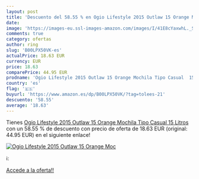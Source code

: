 ```yaml
---
layout: post
title: 'Descuento del 58.55 % en Ogio Lifestyle 2015 Outlaw 15 Orange Moc'
date: 
image: 'https://images-eu.ssl-images-amazon.com/images/I/41E8cYaxwhL._SL200_.jpg'
comments: true
category: ofertas
author: ring
slug: 'B00LPX50VK-es'
actualPrice: 18.63 EUR
currency: EUR
price: 18.63
comparePrice: 44.95 EUR
prodname: 'Ogio Lifestyle 2015 Outlaw 15 Orange Mochila Tipo Casual  15 Litros'
country: 'es'
flag: '🇪🇸'
buyurl: 'https://www.amazon.es/dp/B00LPX50VK/?tag=tolees-21'
descuento: '58.55'
average: '18.63'
---
```


Tienes [Ogio Lifestyle 2015 Outlaw 15 Orange Mochila Tipo Casual  15 Litros](https://www.amazon.es/dp/B00LPX50VK/?tag=tolees-21) con un 58.55 % de descuento con precio de oferta de 18.63 EUR (original: 44.95 EUR) en el siguiente enlace!

[![Ogio Lifestyle 2015 Outlaw 15 Orange Moc](https://images-eu.ssl-images-amazon.com/images/I/41E8cYaxwhL._SL200_.jpg)](https://www.amazon.es/dp/B00LPX50VK/?tag=tolees-21)

ℹ️:


[Accede a la oferta!!](https://www.amazon.es/dp/B00LPX50VK/?tag=tolees-21)
